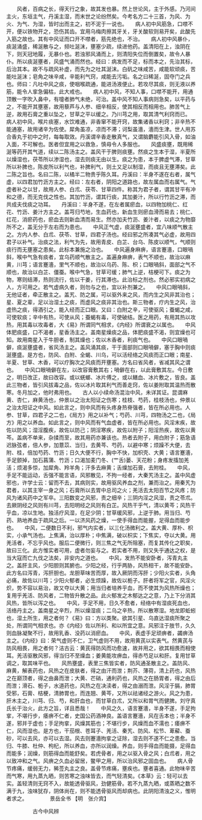 <!-- { "loadSidebar": true } -->
　　风者，百病之长，得天行之象，故其发也暴。然上世论风，主于外感。乃河间主火，东垣主气，丹溪主湿，而末世之论纷然矣。今考名方二十三首，为风、为火、为气、为湿，皆时出而主之，初不泥于一说也。　　病人初中风筋急，口噤不开，便以铁物开之，恐伤其齿。宜用乌梅肉擦其牙关，牙关酸软则易开矣，此酸先入筋之故也。其有中风证而口开不噤者，筋先绝也，不治。　　病人初中风暴仆，痰涎涌盛，稀涎散与之，频吐涎沫，壅塞少疏，续进他药。盖清阳在上，浊阴在下，则天冠地履，无暴仆也。若浊邪风涌而上，则清阳失位而倒置矣，故令人暴仆。所以痰涎壅者，风盛气涌而然也。经曰：病发而不足，标而本之，先治其标，后治其本。故不与疏风补虚，而先为之吐其涎沫。白矾之味咸苦，咸能软顽痰，苦能吐涎沫；皂角之味辛咸，辛能利气窍，咸能去污垢。名之曰稀涎，固夺门之兵也。师曰：凡吐中风之痰，使咽喉疏通，能进汤液便止。若攻尽其痰，则无液以养筋，能令人挛急偏枯，此大戒也。　　病人初中风，不知人事，口噤不能开，用通顶散一字吹入鼻中，有嚏者肺气未绝，可治。盖中风不知人事病则急矣，以平药与之，不能开其壅塞，故用藜芦与人参、细辛相反，使其相反而相用也。肺苦气上逆，故用石膏之重以坠之，甘草之平以缓之。乃川芎之用，取其清气利窍而已。　　病人初中风，喉片痰塞，水饮难通，非香窜不能开窍，故集诸香以利窍；非辛热不能通塞，故用诸辛为佐使。犀角虽凉，凉而不滞；诃梨虽濇，濇而生津。世人用苏合香丸于初中之时，每每取效。丹溪谓辛香走散真气，又谓脑麝能引风入骨，如油入面，不可解也。医者但宜用之以救急，慎毋令人多服也。　　风盛痰壅，既用稀涎等药开其气道，续以二陈汤主之。盖风干于脾则痰壅。然痰之生本于湿，半夏所以燥湿也，茯苓所以渗湿也，湿去则痰无由以生。痰之为患，本于脾虚气滞，甘草所以补脾也，陈皮所以利气也，补脾利气，则土又足以制湿，而痰且无壅滞矣。此二陈之旨也。名曰二陈，以橘半二物贵乎陈久耳。丹溪曰：半身不遂在右者，属气虚，以四君加竹沥方主之。经曰：左右者，阴阳之道路也，故左属血而右属气。气虚者补之以甘，故用人参、白朮、茯苓、甘草四件。称其为君子者，谓其甘平有冲和之德，而无克伐之性也。其加竹沥，谓其行痰，其加姜汁，所以行竹沥之滞，而共成夫伐痰之功耳。　　丹溪曰：半身不遂，在左者属瘀血，以四物加桃仁、红花、竹沥、姜汁方主之。盖芎归芍地，生血药也，新血生则瘀血滑而易去；桃仁、红花，消瘀药也，瘀血去则新血清而易生。然亦加夫竹沥、姜汁者，以痰之为物靡所不之，盖无分于左右而为患也。　　中风正气虚，痰涎壅盛者，宜八味顺气散主之。方内人参、白朮、茯苓、甘草，四君子汤也。经曰邪之所凑其气必虚，故用四君子以补气。治痰之法，利气为先，故用青皮、白芷、台乌、陈皮以顺气，气顺则痰行而无壅塞之患矣。此标本兼施之治也。　　中风遍身麻痹，语言蹇濇，口眼喎斜，喉中气急有痰者，宜乌药顺气散主之。盖遍身麻痹，表气不顺也，故治以麻黄，川芎；语言蹇濇，里气不顺也，故治以乌药、陈、枳；口眼喎斜，面部之气不顺也，故治以白芷、僵蚕。喉中气急，甘草可缓；肺气上逆，桔梗可下。痰之为物，寒则结滞，热则流行，佐以干姜，行其滞也。此治标之剂也。然必邪实初病之人，方可用之。若气虚病久者，则勿与之也，宜以补剂兼之。　　中风口眼喎斜，无他证者，牵正散主之。盖艽、防之属，可以驱外来之风，而内生之风非其治也；星、夏之辈，足以治湿土之痰，而虚风之痰非其治也。斯三物者，疗内生之风，治虚热之痰，得酒引之，能入经而正口眼。又曰：白附之辛，可使驱风；蚕蝎之咸，可使软痰；辛中有热，可使从风；蚕蝎有毒，可使破结。医之用药，有用其热以攻热，用其毒以攻毒者，大《易》所谓同气相求，《内经》所谓衰之以属也。　　中风体肥痰盛，口不渴者，星香汤主之。盖南星燥痰之品，体肥痰盛不渴，则宜燥也可知。故用南星入于牛胆者，制其燥也；佐以木香者，利痰气也。　　中风口眼喎僻，痰涎壅盛者，省风汤主之。盖风涌其痰，干于面部则口眼喎僻，塞于胸中则痰涎壅盛。是方也，防风、白附、全蝎、川乌，可以活经络之风痰而正口眼；南星、半夏、甘草、木香，可以疗胸次之风痰而开壅塞。方名曰省风者，省减其风之谓也。　　中风口眼喎僻在左，以改容膏敷其右；喎僻在右，以此膏敷其左。今日敷之，明日改正，故曰改容。或以蜣螂、冰片傅之，或以鳝血、冰片敷之，皆良。盖此三物者，皆引风拔毒之品，佐以冰片取其利气而善走窍，佐以姜附取其温热而散寒。冬月加之，他时弗用也。　　古人以小续命汤混治中风，未详其证。昆谓麻黄、杏仁，麻黄汤也，仲景以之治太阳证之伤寒；桂枝、芍药，桂枝汤也，仲景以之治太阳证之中风。如此言之，则中风而有头疼身热脊强者，皆在所必用也。人参、甘草，四君子之二也，《局方》用之以补气；芍药、川芎，四物汤之二也，《局方》用之以养血。如此言之，则中风而有气血虚者，皆在所必用也。风淫末疾，故佐以防风；湿淫腹疾，故佐以防己；阴淫寒疾，故佐以附子；阳淫热疾，故佐以黄芩。盖病不单来，杂揉而至，故其用药亦兼该也。热者去附子，用白附子；筋急语迟脉弦者，倍人参，加薏苡、当归，去黄芩、芍药，以避中寒；烦躁不大便，去附、桂，倍加芍药、竹沥；日久大便不行，胸中不快，加枳壳、大黄；语言蹇濇，手足颤掉，加石菖蒲、竹沥；口渴加麦门冬、(艹舌)蒌、天花粉；身疼发搐加羌活；烦渴多惊，加犀角、羚羊角；汗多去麻黄；舌燥加石膏，去附桂。　　中风，手足不能运动，舌强不能言语，风邪散见，不拘一经者，大秦艽汤主之。盖中风虚邪也，许学士云：留而不去，其病则实，故用驱风养血之剂，兼而治之。用秦艽为君者，以其主宰一身之风；石膏所以去胃中总司之火；羌活去太阳百节之风疼；防风为诸风药中之军卒。三阳数变之风邪，责之细辛；三阴内淫之风湿，责之苓朮。去厥阴经之风则有川芎，去阳明经之风则有白芷。风热干乎气，清以黄芩；风热干乎血，凉以生地。独活疗风湿，在足少阴；甘草缓风邪，上逆于肺。用当归、芍药、熟地养血于疏风之后。一以济风药之燥，一使手得血而能握，足得血而能步也。　　中风，二便数日不利，邪气内实者，以三化汤微利之。盖大黄、厚朴、枳实，小承气汤也。上焦满，治以厚朴；中焦满，破以枳实；下焦实，夺以大黄。用羌活者，不忘乎风也。服后二便微行，则三焦之气无所阻塞，而复其传化之职矣，故曰三化。此方惟实者可用，虚者勿妄与之。若实者不用，则又失乎通达之权，是当大寇而亡九伐之法矣，非安内之道也。　　中风，发热不能安卧者，泻青丸主之。盖肝主风，少阳胆则其腑也。少阳之经，行乎两胁，风热相干，故不能安卧。此方名曰泻青，泻肝胆也。龙胆草味苦而厚，故入厥阴而泻肝；少阳火实者，头角必痛，故佐以川芎；少阳火郁者，必生烦躁，故佐以栀子。肝者将军之官，风淫火炽，势不容以易治，故又夺以大黄；用当归者培养乎血，而不使其为风热所燥也；复用乎羌活、防风者，二物皆升散之品。此火郁发之木郁达之之意，乃上下分消其风热，皆所以泻之也。　　中风，手足不用，日久不愈者，经络中有湿痰死血也，活络丹主之。盖南星之辛烈，所以燥湿痰；二乌之辛热，所以散寒湿。地龙即蚯蚓也，湿土所生，用之者何？《易》曰：方以类聚。欲其引星、乌直达湿痰所聚之处，所谓同气相求也。亦《内经》佐以所利、和以所宜之意。风邪注于肢节，久久则血脉凝聚不行，故用乳香、没药以消瘀血。　　中风，表虚手足顽痹者，蠲痹汤主之。《内经》曰：荣气虚则不仁，卫气虚则不用，故用黄芪以实表气。然黄芪与防风相畏，用之者何？洁古云：黄芪得防风而功愈速，故并用之，欲其相畏而相使耳。羌活驱散风邪，得当归不至燥血；姜黄能攻痹血，得赤芍足以和肝。复用甘草调之，取其味平也。　　风热壅盛，表里三焦皆实者，防风通圣散主之。盖防风、麻黄，解表药也，风热之在皮肤者，得之由汗而泄；荆芥、薄荷，清上药也，风热之在巅顶者，得之由鼻而泄；大黄、芒硝，通利药也，风热之在肠胃者，得之由后而泄；滑石、栀子，水道药也，风热之在决渎者，得之由溺而泄。风淫于膈，肺胃受邪，石膏、桔梗，清肺胃也，而连翘、黄芩，又所以祛诸经之游火。风之为患，肝木主之，川芎、归、芍，和肝血也，而甘草白朮，又所以和胃气而健脾。刘守真氏长于治火，此方之旨，详且悉哉！　　中风之久，语言蹇濇，半身不遂，手足拘挛，不堪行步，痿痹不仁者，史国公药酒神良。盖语言蹇濇，风在舌本也；半身不遂，邪并于虚也；手足拘挛，风燥其筋也；不堪行步，风燥而血不濡也；痿痹不仁，风而湿也。是方也，干茄根、苍耳子、羌活、秦艽、防风、松节、萆薢、蚕砂，可以去风，亦可以去湿。风去则蹇濇拘挛之证除，湿去则不遂不仁之患愈。当归、牛膝、杜仲、枸杞，所以养血，亦所以润燥。养血，则手得血而能摄，足得血而能多；润燥，则筋得血而能舒矣。若虎骨者，用之以驱入骨之风；白朮者，用之以致冲和之气。风痹之久血必留居，鳖甲之用，所以治风邪之固血也。　　病人骨节疼痛，缓弱无力，豨莶丸主之良。盖骨节疼痛，壅疾也。壅者喜通。此物味辛苦而气寒，用九蒸九晒，则苦寒之浊味皆去，而气轻清矣。《本草》云：轻可以去实。盖轻清则无窍不入，故能透骨驱风，劲健筋骨。若不九蒸九晒，或蒸晒之数不满于九，浊味犹存，阴体尚在，则不能透骨驱风而却病也。此阴阳清浊之义，惟明者求之。
　　　　景岳全书 【明　张介宾】

　　　　　古今中风辨

